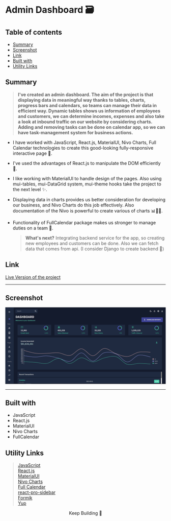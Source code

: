 # Admin Dashboard 🗃

## Table of contents

- [Summary](#summary)
- [Screenshot](#screenshot)
- [Link](#link)
- [Built with](#built-with)
- [Utility Links](#utility-links)

## Summary

> **I've created an admin dashboard. The aim of the project is that displaying data in meaningful way thanks to tables, charts, progress bars and calendars, so teams can manage their data in efficient way. Dynamic tables shows us information of employees and customers, we can determine incomes, expenses and also take a look at inbound traffic on our website by considering charts. Adding and removing tasks can be done on calendar app, so we can have task-management system for business actions.**

- I have worked with JavaScript, React.js, MaterialUI, Nivo Charts, Full Calendar technologies to create this good-looking fully-responsive interactive page 🎯.
- I've used the advantages of React.js to manipulate the DOM efficiently 🎢.
- I like working with MaterialUI to handle design of the pages. Also using mui-tables, mui-DataGrid system, mui-theme hooks take the project to the next level ✨.
- Displaying data in charts provides us better consideration for developing our business, and Nivo Charts do this job effectively. Also documentation of the Nivo is powerful to create various of charts 📊🍰🌐.
- Functionality of FullCalendar package makes us stronger to manage duties on a team 📅.

  > **What's next?**
  > Integrating backend service for the app, so creating new employees and customers can be done. Also we can fetch data that comes from api. (I consider Django to create backend 🐍)

## Link

<a href="https://business-dashboard-project.vercel.app/">Live Version of the project</a>

<hr>

## Screenshot

<p align="center">
<a href="https://business-dashboard-project.vercel.app/"><img  src="./dashboard.png" alt="admin dashboard"></a>
</p>

<hr>

## Built with

- JavaScript
- React.js
- MaterialUI
- Nivo Charts
- FullCalendar

## Utility Links

> [JavaScript](https://developer.mozilla.org/en-US/docs/Web/JavaScript)  
> [React.js](https://beta.reactjs.org/)  
> [MaterialUI](https://mui.com/material-ui/getting-started/overview/)  
> [Nivo Charts](https://nivo.rocks/)  
> [Full Calendar](https://fullcalendar.io/docs/initialize-es6)  
> [react-pro-sidebar](https://www.npmjs.com/package/react-pro-sidebar)  
> [Formik](https://formik.org/docs/guides/validation)  
> [Yup](https://www.npmjs.com/package/yup)

<center> Keep Building 🚀</center>
